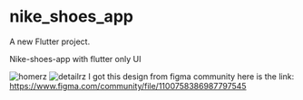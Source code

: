 # nike_shoes_app

A new Flutter project.

Nike-shoes-app with flutter only UI



![homerz](https://user-images.githubusercontent.com/106924671/172063839-1864b6c4-32dd-4b76-b2a1-5bf102f9f120.png)
![detailrz](https://user-images.githubusercontent.com/106924671/172063838-32231119-5979-4fe9-96b8-4939de8c933f.png)
I got this design from figma community
here is the link:
https://www.figma.com/community/file/1100758386987797545
